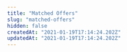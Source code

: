 ```yaml
---
title: "Matched Offers"
slug: "matched-offers"
hidden: false
createdAt: "2021-01-19T17:14:24.202Z"
updatedAt: "2021-01-19T17:14:24.202Z"
---
```

